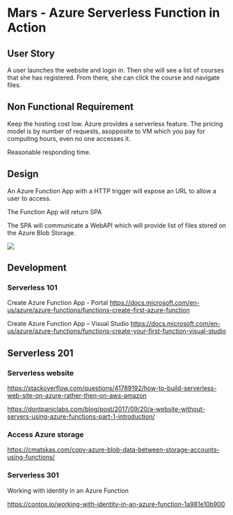 # Mars - Azure Serverless Function in Action

## User Story
A user launches the website and login in. Then she will see a list of courses that she has registered. From there, she can click the course and navigate files.

## Non Functional Requirement 
Keep the hosting cost low. Azure provides a serverless feature. The pricing model is by number of requests, asopposite to VM which you pay for computing hours, even no one accesses it.

Reasonable responding time.

## Design
An Azure Function App with a HTTP trigger will expose an URL to allow a user to access.

The Function App will return SPA

The SPA will communicate a WebAPI which will provide list of files stored on the Azure Blob Storage. 

<img src="https://github.com/victorguo1/Mars/blob/bf3034e515b53ee6845bf7c99d9169fe9dbe45bc/Assets/Mars%20Site%20Architecture.jpg?raw=true" ></img> 

## Development
### Serverless 101 
Create Azure Function App - Portal
https://docs.microsoft.com/en-us/azure/azure-functions/functions-create-first-azure-function

Create Azure Function App – Visual Studio
https://docs.microsoft.com/en-us/azure/azure-functions/functions-create-your-first-function-visual-studio

## Serverless 201
### Serverless website
https://stackoverflow.com/questions/41789192/how-to-build-serverless-web-site-on-azure-rather-then-on-aws-amazon

https://dontpaniclabs.com/blog/post/2017/09/20/a-website-without-servers-using-azure-functions-part-1-introduction/

### Access Azure storage
https://cmatskas.com/copy-azure-blob-data-between-storage-accounts-using-functions/

### Serverless 301
Working with identity in an Azure Function

https://contos.io/working-with-identity-in-an-azure-function-1a981e10b900
